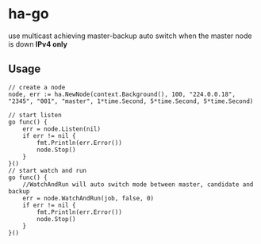 # ha-go
use multicast achieving master-backup auto switch when the master node is down 
**IPv4 only**
## Usage

```golang
// create a node
node, err := ha.NewNode(context.Background(), 100, "224.0.0.18", "2345", "001", "master", 1*time.Second, 5*time.Second, 5*time.Second)

// start listen
go func() {
    err = node.Listen(nil)
    if err != nil {
        fmt.Println(err.Error())
        node.Stop()
    }
}()
// start watch and run
go func() {
	//WatchAndRun will auto switch mode between master, candidate and backup
    err = node.WatchAndRun(job, false, 0)
    if err != nil {
        fmt.Println(err.Error())
        node.Stop()
    }
}()
```
